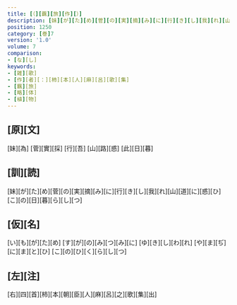 ```yaml
---
title: [（][覊][旅][作][）]
description: [妹][が][た][め][菅][の][実][摘][み][に][行][き][し][我][れ][山][道][に][惑][ひ][こ][の][日][暮][ら][し][つ]
position: 1250
category: [巻]7
version: '1.0'
volume: 7
comparison:
- [な][し]
keywords:
- [雑][歌]
- [作][者][：][柿][本][人][麻][呂][歌][集]
- [羈][旅]
- [略][体]
- [植][物]
---
```


## [原][文]

[妹][為] [菅][實][採] [行][吾] [山][路][惑] [此][日][暮]

## [訓][読]

[妹][が][た][め][菅][の][実][摘][み][に][行][き][し][我][れ][山][道][に][惑][ひ][こ][の][日][暮][ら][し][つ]

## [仮][名]

[い][も][が][た][め] [す][が][の][み][つ][み][に] [ゆ][き][し][わ][れ] [や][ま][ぢ][に][ま][と][ひ] [こ][の][ひ][く][ら][し][つ]

## [左][注]

[右][四][首][柿][本][朝][臣][人][麻][呂][之][歌][集][出]
